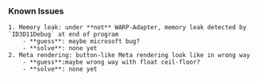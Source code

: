 ﻿### Known Issues
    
    1. Memory leak: under **not** WARP-Adapter, memory leak detected by `ID3D11Debug` at end of program  
        - **guess**: maybe microsoft bug?
        - **solve**: none yet
    2. Meta rendering: button-like Meta rendering look like in wrong way  
        - **guess**:maybe wrong way with float ceil-floor?
        - **solve**: none yet
    